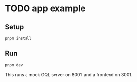 # TODO app example

## Setup

```bash
pnpm install
```

## Run

```bash
pnpm dev
```

This runs a mock GQL server on 8001, and a frontend on 3001.
